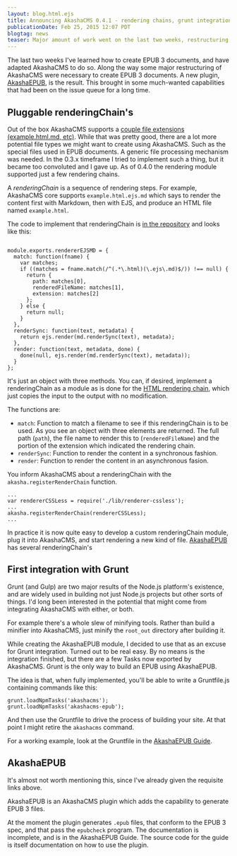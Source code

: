 ```yaml
---
layout: blog.html.ejs
title: Announcing AkashaCMS 0.4.1 - rendering chains, grunt integration, EPUB generation, and more
publicationDate: Feb 25, 2015 12:07 PDT
blogtag: news
teaser: Major amount of work went on the last two weeks, restructuring AkashaCMS to allow pluggable rendering chains, using it in a Grunt workflow, and generate EPUB files.
---
```


The last two weeks I've learned how to create EPUB 3 documents, and have adapted AkashaCMS to do so.  Along the way some major restructuring of AkashaCMS were necessary to create EPUB 3 documents.  A new plugin, [AkashaEPUB](https://github.com/akashacms/akashacms-epub), is the result.  This brought in some much-wanted capabilities that had been on the issue queue for a long time.

## Pluggable renderingChain's

Out of the box AkashaCMS supports a [couple file extensions (example.html.md, etc)](/documents/extensions.html).  While that was pretty good, there are a lot more potential file types we might want to create using AkashaCMS.  Such as the special files used in EPUB documents.  A generic file processing mechanism was needed.  In the 0.3.x timeframe I tried to implement such a thing, but it became too convoluted and I gave up.  As of 0.4.0 the rendering module supported just a few rendering chains.

A _renderingChain_ is a sequence of rendering steps.  For example, AkashaCMS core supports `example.html.ejs.md` which says to render the content first with Markdown, then with EJS, and produce an HTML file named `example.html`.

The code to implement that renderingChain is [in the repository](https://github.com/akashacms/akashacms/blob/master/lib/renderer-ejs.js) and looks like this:

```

module.exports.rendererEJSMD = {
  match: function(fname) {
	var matches;
	if ((matches = fname.match(/^(.*\.html)(\.ejs\.md)$/)) !== null) {
	  return {
		path: matches[0],
		renderedFileName: matches[1],
		extension: matches[2]
	  };
	} else {
	  return null;
	}
  },
  renderSync: function(text, metadata) {
	return ejs.render(md.renderSync(text), metadata);
  },
  render: function(text, metadata, done) {
	done(null, ejs.render(md.renderSync(text), metadata));
  }
};
```

It's just an object with three methods.  You can, if desired, implement a renderingChain as a module as is done for the [HTML rendering chain](https://github.com/akashacms/akashacms/blob/master/lib/renderer-html.js), which just copies the input to the output with no modification.

The functions are:

* `match`: Function to match a filename to see if this renderingChain is to be used.  As you see an object with three elements are returned.  The full path (`path`), the file name to render this to (`renderedFileName`) and the portion of the extension which indicated the rendering chain.
* `renderSync`: Function to render the content in a synchronous fashion.
* `render`: Function to render the content in an asynchronous fasion.

You inform AkashaCMS about a renderingChain with the `akasha.registerRenderChain` function.

```
...
var rendererCSSLess = require('./lib/renderer-cssless');
...
akasha.registerRenderChain(rendererCSSLess);
...
```

In practice it is now quite easy to develop a custom renderingChain module, plug it into AkashaCMS, and start rendering a new kind of file.  [AkashaEPUB](https://github.com/akashacms/akashacms-epub) has several renderingChain's

## First integration with Grunt

Grunt (and Gulp) are two major results of the Node.js platform's existence, and are widely used in building not just Node.js projects but other sorts of things.  I'd long been interested in the potential that might come from integrating AkashaCMS with either, or both.

For example there's a whole slew of minifying tools.  Rather than build a minifier into AkashaCMS, just minify the `root_out` directory after building it.

While creating the AkashaEPUB module, I decided to use that as an excuse for Grunt integration.  Turned out to be real easy.  By no means is the integration finished, but there are a few Tasks now exported by AkashaCMS.  Grunt is the only way to build an EPUB using AkashaEPUB.

The idea is that, when fully implemented, you'll be able to write a Gruntfile.js containing commands like this:

```
grunt.loadNpmTasks('akashacms');
grunt.loadNpmTasks('akashacms-epub');
```

And then use the Gruntfile to drive the process of building your site.  At that point I might retire the `akashacms` command.

For a working example, look at the Gruntfile in the [AkashaEPUB Guide](https://github.com/akashacms/epub-guide).

## AkashaEPUB

It's almost not worth mentioning this, since I've already given the requisite links above.

AkashaEPUB is an AkashaCMS plugin which adds the capability to generate EPUB 3 files.

At the moment the plugin generates `.epub` files, that conform to the EPUB 3 spec, and that pass the `epubcheck` program.  The documentation is incomplete, and is in the AkashaEPUB Guide.  The source code for the guide is itself documentation on how to use the plugin.

